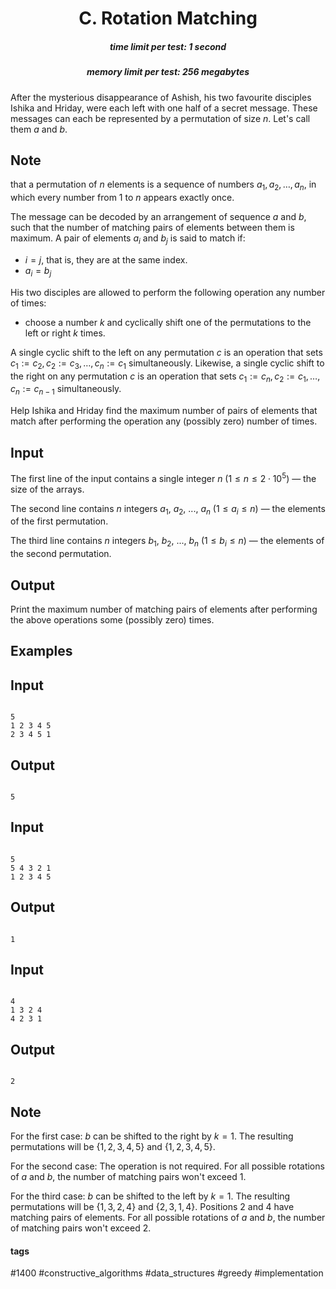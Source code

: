 <h1 style='text-align: center;'> C. Rotation Matching</h1>

<h5 style='text-align: center;'>time limit per test: 1 second</h5>
<h5 style='text-align: center;'>memory limit per test: 256 megabytes</h5>

After the mysterious disappearance of Ashish, his two favourite disciples Ishika and Hriday, were each left with one half of a secret message. These messages can each be represented by a permutation of size $n$. Let's call them $a$ and $b$.

## Note

 that a permutation of $n$ elements is a sequence of numbers $a_1, a_2, \ldots, a_n$, in which every number from $1$ to $n$ appears exactly once. 

The message can be decoded by an arrangement of sequence $a$ and $b$, such that the number of matching pairs of elements between them is maximum. A pair of elements $a_i$ and $b_j$ is said to match if: 

* $i = j$, that is, they are at the same index.
* $a_i = b_j$

His two disciples are allowed to perform the following operation any number of times: 

* choose a number $k$ and cyclically shift one of the permutations to the left or right $k$ times.

A single cyclic shift to the left on any permutation $c$ is an operation that sets $c_1:=c_2, c_2:=c_3, \ldots, c_n:=c_1$ simultaneously. Likewise, a single cyclic shift to the right on any permutation $c$ is an operation that sets $c_1:=c_n, c_2:=c_1, \ldots, c_n:=c_{n-1}$ simultaneously.

Help Ishika and Hriday find the maximum number of pairs of elements that match after performing the operation any (possibly zero) number of times.

## Input

The first line of the input contains a single integer $n$ $(1 \le n \le 2 \cdot 10^5)$ — the size of the arrays.

The second line contains $n$ integers $a_1$, $a_2$, ..., $a_n$ $(1 \le a_i \le n)$ — the elements of the first permutation.

The third line contains $n$ integers $b_1$, $b_2$, ..., $b_n$ $(1 \le b_i \le n)$ — the elements of the second permutation.

## Output

Print the maximum number of matching pairs of elements after performing the above operations some (possibly zero) times.

## Examples

## Input


```

5
1 2 3 4 5
2 3 4 5 1

```
## Output


```

5
```
## Input


```

5
5 4 3 2 1
1 2 3 4 5

```
## Output


```

1
```
## Input


```

4
1 3 2 4
4 2 3 1

```
## Output


```

2
```
## Note

For the first case: $b$ can be shifted to the right by $k = 1$. The resulting permutations will be $\{1, 2, 3, 4, 5\}$ and $\{1, 2, 3, 4, 5\}$.

For the second case: The operation is not required. For all possible rotations of $a$ and $b$, the number of matching pairs won't exceed $1$.

For the third case: $b$ can be shifted to the left by $k = 1$. The resulting permutations will be $\{1, 3, 2, 4\}$ and $\{2, 3, 1, 4\}$. Positions $2$ and $4$ have matching pairs of elements. For all possible rotations of $a$ and $b$, the number of matching pairs won't exceed $2$.



#### tags 

#1400 #constructive_algorithms #data_structures #greedy #implementation 